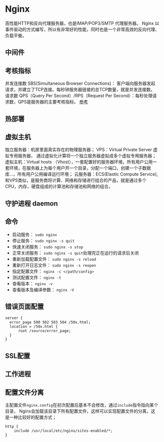 # Nginx

高性能HTTP和反向代理服务器，也是IMAP/POP3/SMTP 代理服务器。
Nginx 以事件驱动的方式编写，所以有非常好的性能，同时也是一个非常高效的反向代理、负载平衡。

## 中间件

## 考核指标

并发连接数 SBS(Simultaneous Browser Connections)： 客户端向服务器发起请求，并建立了TCP连接。每秒钟服务器链接的总TCP数量，就是并发连接数。
请求数 QPS（Query Per Second）/RPS（Request Per Second）：每秒处理请求数，QPS是服务器的主要考核指标。
[参考](https://xin.moe/sbc-and-qps/)

## 热部署

## 虚拟主机

独立服务器：机房里面真实存在的物理服务器；
VPS：Virtual Private Server 虚拟专用服务器， 通过虚拟化计算将一个独立服务器虚拟成多个虚拟专用服务器；
虚拟主机：Virtual  hosts （Vhost），一套配置好的服务器环境，所有用户公用一套环境，在服务器上为每个用户开一个目录，分配一个端口，创建一个子数据库...，所有用户公用编译运行环境；
云服务器：ECS(Elastic Compute Service),和VPS类似，是服务商将计算、网络和存储进行组合的产品，就是通过多个CPU，内存，硬盘组成的计算池和存储池和网络的组合。

## 守护进程 daemon

## 命令

+ 启动服务： `sudo nginx`
+ 停止服务： `sudo nginx -s quit`
+ 快速关闭服务： `sudo nginx -s stop`
+ 正常关闭服务： `sudo nginx -s quit`处理完正在运行的请求后关闭
+ 重新加载配置文件： `sudo nginx -s reload`
+ 重新打开日志文件： `sudo nginx -s reopen`
+ 指定配置文件： `nginx -c </path/config>`
+ 测试配置文件： `nginx -t`
+ 查看版本： `nginx -v`
+ 查看版本及编译参数： `nginx -V`

## 错误页面配置

``` nginx
server {
  error_page 500 502 503 504 /50x.html;
  location = /50x.html {
      root /source/error_page;
  }
}
```

## SSL配置

## 工作进程

## 配置文件分离

主配置文件`nginx.config`在初次配置后基本不会修改，通过`include`指令指向某个目录，
Nginx会加载该目录下所有配置文件，这样可以实现配置文件的分离，这是一种比较好的配置方式；

``` nginx
http {
    include /usr/local/etc/nginx/sites-enabled/*;
}
```
